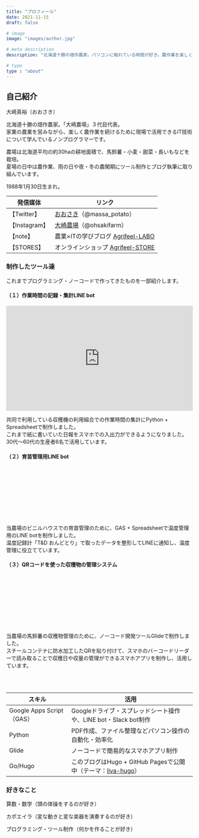 ```yaml
---
title: "プロフィール"
date: 2021-11-15
draft: false

# image
image: "images/author.jpg"

# meta description
description: "北海道十勝の畑作農家。パソコンに触れている時間が好き。農作業を楽しく続けるため、現場で役立つIT技術を学びながら、DIY感覚で自身で便利なものをつくる楽しさを発信しています。"

# type
type : "about"
---
```


## 自己紹介

大崎真裕（おおさき）

北海道十勝の畑作農家。「大崎農場」３代目代表。  
家業の農業を営みながら、楽しく農作業を続けるために現場で活用できるIT技術について学んでいるノンプログラマーです。

農場は北海道平均の約30haの耕地面積で、馬鈴薯・小麦・甜菜・長いもなどを栽培。  
夏場の日中は農作業、雨の日や夜・冬の農閑期にツール制作とブログ執筆に取り組んでいます。

1988年1月30日生まれ。

|  発信媒体 |  リンク  |
| ---- | ---- |
|  【Twitter】 |  [おおさき](https://twitter.com/massa_potato)（@massa_potato）  |
| 【Instagram】 | [大崎農場](https://www.instagram.com/ohsakifarm/)（@ohsakifarm） |
|  【note】  |  農業×ITの学びブログ [Agrifeel-LABO](https://note.com/agrifeel_labo/)  |
| 【STORES】 | オンラインショップ [Agrifeel-STORE](https://m-ohsaki.stores.jp/) |

### 制作したツール達

これまでプログラミング・ノーコードで作ってきたものを一部紹介します。

#### （１）作業時間の記録・集計LINE bot

<div style="left: 0; width: 100%; height: 0; position: relative; padding-bottom: 56.25%;"><iframe src="https://www.youtube.com/embed/7E7hLtS-GmE" style="top: 0; left: 0; width: 100%; height: 100%; position: absolute; border: 0;" allowfullscreen scrolling="no" allow="encrypted-media;"></iframe></div>

共同で利用している収穫機の利用組合での作業時間の集計にPython + Spreadsheetで制作しました。  
これまで紙に書いていた日報をスマホでの入出力ができるようになりました。  
30代〜60代の生産者6名で活用しています。

#### （２）育苗管理用LINE bot

<div class="iframely-embed"><div class="iframely-responsive" style="height: 140px; padding-bottom: 0;"><a href="https://note.com/agrifeel_labo/n/na82d72cd3b82" data-iframely-url="//cdn.iframe.ly/api/iframe?card=small&url=https%3A%2F%2Fnote.com%2Fagrifeel_labo%2Fn%2Fna82d72cd3b82&key=d9cf522df2f6cbab308f945a2b3c5555"></a></div></div><script async src="//cdn.iframe.ly/embed.js" charset="utf-8"></script>

当農場のビニルハウスでの育苗管理のために、GAS + Spreadsheetで温度管理用のLINE botを制作しました。  
温度記録計「T&D おんどとり」で取ったデータを整形してLINEに通知し、温度管理に役立てています。

#### （３）QRコードを使った収穫物の管理システム

<div class="iframely-embed"><div class="iframely-responsive" style="height: 140px; padding-bottom: 0;"><a href="https://note.com/agrifeel_labo/n/n634ed062db1c" data-iframely-url="//cdn.iframe.ly/api/iframe?card=small&url=https%3A%2F%2Fnote.com%2Fagrifeel_labo%2Fn%2Fn634ed062db1c&key=d9cf522df2f6cbab308f945a2b3c5555"></a></div></div><script async src="//cdn.iframe.ly/embed.js" charset="utf-8"></script>

当農場の馬鈴薯の収穫物管理のために、ノーコード開発ツールGlideで制作しました。  
スチールコンテナに防水加工したQRを貼り付けて、スマホのバーコードリーダーで読み取ることで収穫日や収量の管理ができるスマホアプリを制作し、活用しています。
  
<br>
<br>

|  スキル | 活用  |
| ---- | ---- |
| Google Apps Script（GAS） | Googleドライブ・スプレッドシート操作や、LINE bot・Slack bot制作 |
| Python | PDF作成、ファイル整理などパソコン操作の自動化・効率化 |
| Glide | ノーコードで簡易的なスマホアプリ制作 |
| Go/Hugo | このブログはHugo + GitHub Pagesで公開中（テーマ：[liva-hugo](https://github.com/gethugothemes/liva-hugo)） |

### 好きなこと

算数・数学（頭の体操をするのが好き）

カポエイラ（変な動きと変な楽器を演奏するのが好き）

プログラミング・ツール制作（何かを作ることが好き）